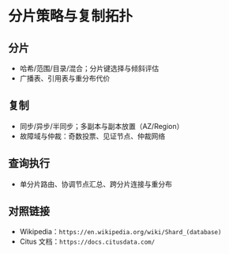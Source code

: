 # 分片策略与复制拓扑

## 分片

- 哈希/范围/目录/混合；分片键选择与倾斜评估
- 广播表、引用表与重分布代价

## 复制

- 同步/异步/半同步；多副本与副本放置（AZ/Region）
- 故障域与仲裁：奇数投票、见证节点、仲裁网络

## 查询执行

- 单分片路由、协调节点汇总、跨分片连接与重分布

## 对照链接

- Wikipedia：`https://en.wikipedia.org/wiki/Shard_(database)`
- Citus 文档：`https://docs.citusdata.com/`
